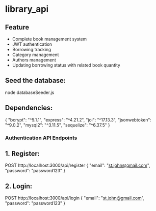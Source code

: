 # library_api
## Feature
- Complete book management system
- JWT authentication
- Borrowing tracking
- Category management
- Authors management
- Updating borrowing status with related book quantity

## Seed the database:
node databaseSeeder.js

## Dependencies:
 {
    "bcrypt": "^5.1.1",
    "express": "^4.21.2",
    "joi": "^17.13.3",
    "jsonwebtoken": "^9.0.2",
    "mysql2": "^3.11.5",
    "sequelize": "^6.37.5"
 }


### Authentication API Endpoints

## 1. Register:
POST  http://localhost:3000/api/register
{
    "email": "st.john@gmail.com",
    "password": "password123"
}

## 2. Login:
POST  http://localhost:3000/api/login
{
    "email": "st.john@gmail.com",
    "password": "password123"
}

